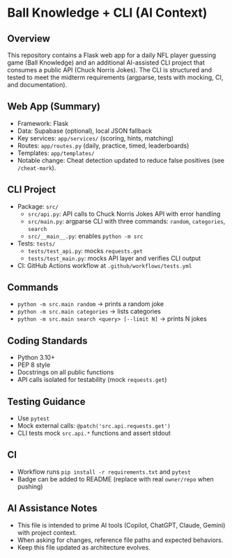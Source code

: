 # Ball Knowledge + CLI (AI Context)

## Overview
This repository contains a Flask web app for a daily NFL player guessing game (Ball Knowledge) and an additional AI-assisted CLI project that consumes a public API (Chuck Norris Jokes). The CLI is structured and tested to meet the midterm requirements (argparse, tests with mocking, CI, and documentation).

## Web App (Summary)
- Framework: Flask
- Data: Supabase (optional), local JSON fallback
- Key services: `app/services/` (scoring, hints, matching)
- Routes: `app/routes.py` (daily, practice, timed, leaderboards)
- Templates: `app/templates/`
- Notable change: Cheat detection updated to reduce false positives (see `/cheat-mark`).

## CLI Project
- Package: `src/`
  - `src/api.py`: API calls to Chuck Norris Jokes API with error handling
  - `src/main.py`: argparse CLI with three commands: `random`, `categories`, `search`
  - `src/__main__.py`: enables `python -m src`
- Tests: `tests/`
  - `tests/test_api.py`: mocks `requests.get`
  - `tests/test_main.py`: mocks API layer and verifies CLI output
- CI: GitHub Actions workflow at `.github/workflows/tests.yml`

## Commands
- `python -m src.main random` → prints a random joke
- `python -m src.main categories` → lists categories
- `python -m src.main search <query> [--limit N]` → prints N jokes

## Coding Standards
- Python 3.10+
- PEP 8 style
- Docstrings on all public functions
- API calls isolated for testability (mock `requests.get`)

## Testing Guidance
- Use `pytest`
- Mock external calls: `@patch('src.api.requests.get')`
- CLI tests mock `src.api.*` functions and assert stdout

## CI
- Workflow runs `pip install -r requirements.txt` and `pytest`
- Badge can be added to README (replace with real `owner/repo` when pushing)

## AI Assistance Notes
- This file is intended to prime AI tools (Copilot, ChatGPT, Claude, Gemini) with project context.
- When asking for changes, reference file paths and expected behaviors.
- Keep this file updated as architecture evolves.

